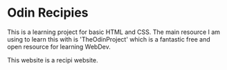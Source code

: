 # Odin Recipies

This is a learning project for basic HTML and CSS. The main resource I am using to learn this with is 'TheOdinProject' which is a fantastic free and open resource for learning WebDev.

This website is a recipi website.
